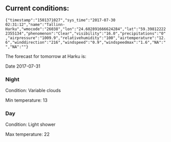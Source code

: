 ## Current conditions: 
 ``` {"timestamp":"1501371027","sys_time":"2017-07-30 02:31:12","name":"Tallinn-Harku","wmocode":"26038","lon":"24.602891666624284","lat":"59.398122222355134","phenomenon":"Clear","visibility":"16.0","precipitations":"0","airpressure":"1009.9","relativehumidity":"100","airtemperature":"12.6","winddirection":"216","windspeed":"0.9","windspeedmax":"1.6","NA":"","NA":""} ```

 The forecast for tomorrow at Harku is: 

Date 2017-07-31 

### Night 

Condition: Variable clouds 

Min temperature: 13 

### Day 

Condition: Light shower 

Max temperature: 22 

